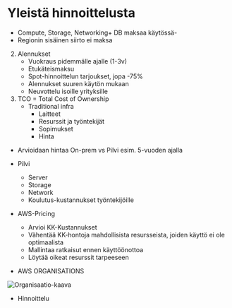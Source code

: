 # Yleistä hinnoittelusta
   - Compute, Storage, Networking+ DB maksaa käytössä-
   - Regionin sisäinen siirto ei maksa
2. Alennukset
   - Vuokraus pidemmälle ajalle (1-3v)
   - Etukäteismaksu
   - Spot-hinnoittelun tarjoukset, jopa -75%
   - Alennukset suuren käytön mukaan
   - Neuvottelu isoille yrityksille
3. TCO = Total Cost of Ownership
   - Traditional infra
       - Laitteet
       - Resurssit ja työntekijät
       - Sopimukset
       - Hinta
  - Arvioidaan hintaa On-prem vs Pilvi esim. 5-vuoden ajalla
  - Pilvi
      - Server
      - Storage
      - Network
      - Koulutus-kustannukset työntekijöille
  - AWS-Pricing
      - Arvioi KK-Kustannukset
      - Vähentää KK-hontoja mahdollisista resursseista, joiden käyttö ei ole optimaalista
      - Mallintaa ratkaisut ennen käyttöönottoa
      - Löytää oikeat resurssit tarpeeseen
   
  - AWS ORGANISATIONS

![Organisaatio-kaava](https://github.com/WindoCode/Pilvipalveluteknologiat/assets/110290723/708b060a-3089-4091-998c-d7673f8314fd)

   - Hinnoittelu




